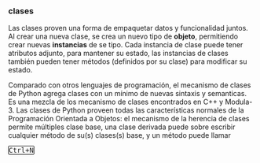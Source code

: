 ### clases

Las clases proven una forma de empaquetar datos y funcionalidad juntos. Al crear una nueva clase, se crea un nuevo tipo de **objeto**, permitiendo crear nuevas **instancias** de se tipo. Cada instancia de clase puede tener atributos adjunto, para mantener su estado, las instancias de clases también pueden tener métodos (definidos por su clase) para modificar su estado.

Comparado con otros lenguajes de programación, el mecanismo de clases de Python agrega clases con un mínimo de nuevas sintaxis y semanticas. Es una mezcla de los mecanismo de clases encontrados en C++ y Modula-3. Las clases de Python proveen todas las características normales de la Programación Orientada a Objetos: el mecanismo de la herencia de clases permite múltiples clase base, una clase derivada puede sobre escribir cualquier método de su(s) clases(s) base, y un método puede llamar 

<kbd style="color: gray5; 
border-radius: 2px;
border: 1px solid black">Ctrl+N</kbd>